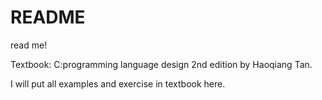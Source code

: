 # README

read me!

Textbook: C:programming language design 2nd edition by Haoqiang Tan.

I will put all examples and exercise in textbook here.
